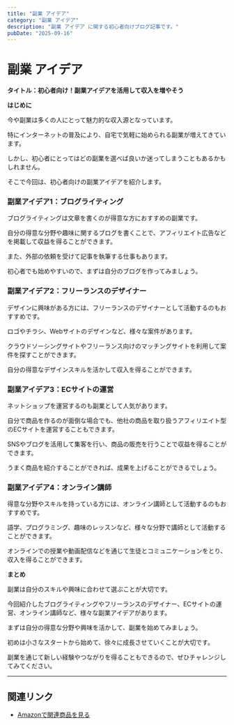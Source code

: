 ```yaml
---
title: "副業 アイデア"
category: "副業 アイデア"
description: "副業 アイデア に関する初心者向けブログ記事です。"
pubDate: "2025-09-16"
---
```


# 副業 アイデア

**タイトル：初心者向け！副業アイデアを活用して収入を増やそう**

**はじめに**

今や副業は多くの人にとって魅力的な収入源となっています。

特にインターネットの普及により、自宅で気軽に始められる副業が増えてきています。

しかし、初心者にとってはどの副業を選べば良いか迷ってしまうこともあるかもしれません。

そこで今回は、初心者向けの副業アイデアを紹介します。



### **副業アイデア1：ブログライティング**

ブログライティングは文章を書くのが得意な方におすすめの副業です。

自分の得意な分野や趣味に関するブログを書くことで、アフィリエイト広告などを掲載して収益を得ることができます。

また、外部の依頼を受けて記事を執筆する仕事もあります。

初心者でも始めやすいので、まずは自分のブログを作ってみましょう。



### **副業アイデア2：フリーランスのデザイナー**

デザインに興味がある方には、フリーランスのデザイナーとして活動するのもおすすめです。

ロゴやチラシ、Webサイトのデザインなど、様々な案件があります。

クラウドソーシングサイトやフリーランス向けのマッチングサイトを利用して案件を探すことができます。

自分の得意なデザインスキルを活かして収入を得ることができます。



### **副業アイデア3：ECサイトの運営**

ネットショップを運営するのも副業として人気があります。

自分で商品を作るのが面倒な場合でも、他社の商品を取り扱うアフィリエイト型のECサイトを運営することもできます。

SNSやブログを活用して集客を行い、商品の販売を行うことで収益を得ることができます。

うまく商品を紹介することができれば、成果を上げることができるでしょう。



### **副業アイデア4：オンライン講師**

得意な分野やスキルを持っている方には、オンライン講師として活動するのもおすすめです。

語学、プログラミング、趣味のレッスンなど、様々な分野で講師として活動することができます。

オンラインでの授業や動画配信などを通じて生徒とコミュニケーションをとり、収入を得ることができます。



**まとめ**

副業は自分のスキルや興味に合わせて選ぶことが大切です。

今回紹介したブログライティングやフリーランスのデザイナー、ECサイトの運営、オンライン講師など、様々な副業アイデアがあります。

まずは自分の得意な分野や興味を活かして、副業を始めてみましょう。

初めは小さなスタートから始めて、徐々に成長させていくことが大切です。

副業を通じて新しい経験やつながりを得ることもできるので、ぜひチャレンジしてみてください。



---

## 関連リンク

- [Amazonで関連商品を見る](https://www.amazon.co.jp/s?k=%E5%89%AF%E6%A5%AD+%E3%82%A2%E3%82%A4%E3%83%87%E3%82%A2&tag=autowritehubai-22)
